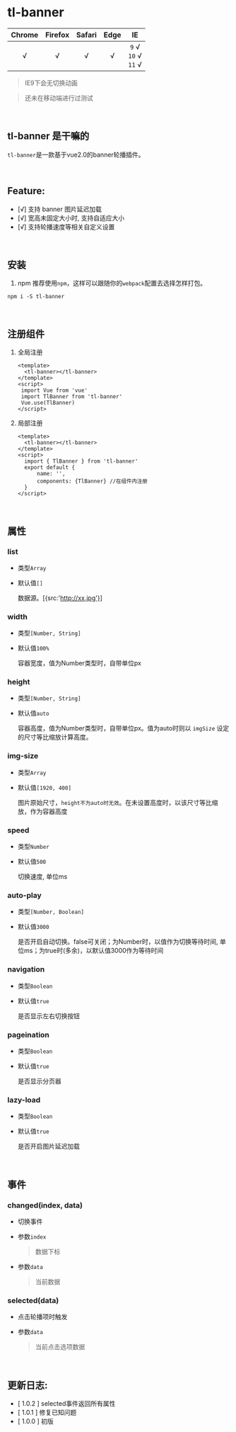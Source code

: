 tl-banner
===

| Chrome | Firefox | Safari | Edge |               IE               |
| :----: | :-----: | :----: | :--: | :----------------------------: |
|   √    |    √    |   √    |  √   | `9`  √<br />`10` √<br />`11` √ |

> IE9下会无切换动画

> 还未在移动端进行过测试    
      
<br/>

## tl-banner 是干嘛的

`tl-banner`是一款基于vue2.0的banner轮播插件。

<br/>

## Feature:
* [√] 支持 banner 图片延迟加载
* [√] 宽高未固定大小时, 支持自适应大小
* [√] 支持轮播速度等相关自定义设置

<br/>

## 安装

1. npm
  推荐使用`npm`，这样可以跟随你的`webpack`配置去选择怎样打包。

  ```
  npm i -S tl-banner
  ```

<br/>

## 注册组件

1. 全局注册

   ```vue
   <template>
     <tl-banner></tl-banner>
   </template>
   <script>
    import Vue from 'vue'
    import TlBanner from 'tl-banner'
    Vue.use(TlBanner)
   </script>
   ```

2. 局部注册

   ```vue
   <template>
     <tl-banner></tl-banner>
   </template>
   <script>
     import { TlBanner } from 'tl-banner'
     export default {
         name: '',
         components: {TlBanner} //在组件内注册
     }
   </script>
   ```

<br/>

## 属性

### list
* 类型`Array`

* 默认值`[]`

  数据源。[{src:'http://xx.jpg'}]

### width
* 类型`[Number, String]`

* 默认值`100%`

  容器宽度，值为Number类型时，自带单位px

### height
* 类型`[Number, String]`

* 默认值`auto`

  容器高度，值为Number类型时，自带单位px。值为auto时则以 `imgSize` 设定的尺寸等比缩放计算高度。

### img-size
* 类型`Array`

* 默认值`[1920, 400]`

  图片原始尺寸，`height不为auto时无效`。在未设置高度时，以该尺寸等比缩放，作为容器高度

### speed
* 类型`Number`

* 默认值`500`

  切换速度, 单位ms

### auto-play
* 类型`[Number, Boolean]`

* 默认值`3000`

  是否开启自动切换。false可关闭；为Number时，以值作为切换等待时间, 单位ms；为true时(多余)，以默认值3000作为等待时间

### navigation
* 类型`Boolean`

* 默认值`true`

  是否显示左右切换按钮

### pageination
* 类型`Boolean`

* 默认值`true`

  是否显示分页器

### lazy-load
* 类型`Boolean`

* 默认值`true`

  是否开启图片延迟加载

<br/>

## 事件

### changed(index, data)

* 切换事件

* 参数`index`

  > 数据下标

* 参数`data`

  > 当前数据


### selected(data)

* 点击轮播项时触发

* 参数`data`

  > 当前点击选项数据


<br/>

## 更新日志:

* [ 1.0.2 ]  selected事件返回所有属性
* [ 1.0.1 ]  修复已知问题
* [ 1.0.0 ]  初版